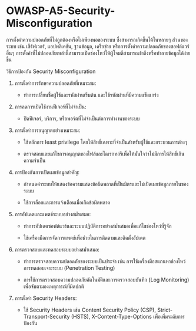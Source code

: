 # OWASP-A5-Security-Misconfiguration

การตั้งค่าความปลอดภัยที่ไม่ถูกต้องหรือไม่เพียงพอของระบบ ซึ่งสามารถเกิดขึ้นได้ในหลายๆ ส่วนของระบบ เช่น เซิร์ฟเวอร์, แอปพลิเคชัน, ฐานข้อมูล, เครือข่าย หรือการตั้งค่าความปลอดภัยของซอฟต์แวร์อื่นๆ การตั้งค่าที่ไม่ปลอดภัยเหล่านี้สามารถเปิดช่องโหว่ให้ผู้โจมตีสามารถเข้าถึงหรือทำลายข้อมูลได้ง่ายขึ้น

วิธีการป้องกัน Security Misconfiguration

  1.  การตั้งค่าการรักษาความปลอดภัยที่เหมาะสม:

       -  ทำการเปลี่ยนชื่อผู้ใช้และรหัสผ่านเริ่มต้น และใช้รหัสผ่านที่มีความแข็งแกร่ง

  2.  การลดการเปิดใช้งานฟีเจอร์ที่ไม่จำเป็น:

       -  ปิดฟีเจอร์, บริการ, หรือพอร์ตที่ไม่จำเป็นต่อการทำงานของระบบ

  3.  การตั้งค่าการอนุญาตอย่างเหมาะสม:

       -  ใช้หลักการ least privilege โดยให้สิทธิ์เฉพาะที่จำเป็นสำหรับผู้ใช้และกระบวนการต่างๆ
    
       -  ตรวจสอบและแก้ไขการอนุญาตของไฟล์และไดเรกทอรีเพื่อให้มั่นใจว่าไม่มีการให้สิทธิ์เกินความจำเป็น

  4.  การป้องกันการเปิดเผยข้อมูลสำคัญ:

       -  กำหนดค่าระบบให้แสดงข้อความแสดงข้อผิดพลาดที่เป็นมิตรและไม่เปิดเผยข้อมูลภายในของระบบ
    
       -  ใช้การล็อกและการแจ้งเตือนเมื่อเกิดข้อผิดพลาด

  5.  การอัปเดตและแพตช์ระบบอย่างสม่ำเสมอ:

       -  ทำการอัปเดตซอฟต์แวร์และระบบปฏิบัติการอย่างสม่ำเสมอเพื่อแก้ไขช่องโหว่ที่รู้จัก
    
       -  ใช้เครื่องมือการจัดการแพตช์เพื่อช่วยในการติดตามและติดตั้งอัปเดต

  6.  การตรวจสอบและทดสอบระบบอย่างสม่ำเสมอ:

       -  ทำการตรวจสอบความปลอดภัยของระบบเป็นประจำ เช่น การใช้เครื่องมือสแกนหาช่องโหว่ การทดสอบเจาะระบบ (Penetration Testing)
    
       -  การใช้การตรวจสอบความปลอดภัยอัตโนมัติและการตรวจสอบบันทึก (Log Monitoring) เพื่อจับตามองเหตุการณ์ที่ผิดปกติ 

  7.  การตั้งค่า Security Headers:

       -  ใช้ Security Headers เช่น Content Security Policy (CSP), Strict-Transport-Security (HSTS), X-Content-Type-Options เพื่อเพิ่มระดับการป้องกัน


